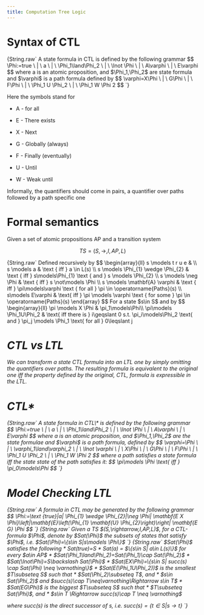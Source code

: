 ```yaml
---
title: Computation Tree Logic
---
```


# Syntax of CTL

<Definition name="State formula">
{String.raw`
A state formula in CTL is defined by the following grammar
$$
\Phi:=true \ | \ a \ | \ \Phi_1\land\Phi_2 \ | \ \lnot \Phi \ | \  A\varphi \ | \ E\varphi 
$$
where a is an atomic proposition, and $\Phi_1,\Phi_2$ are state formula and $\varphi$ is a path formula defined by
$$
\varphi=X\Phi \ | \ G\Phi \ | \ F\Phi \ | \ \Phi_1 U \Phi_2 \ | \ \Phi_1 W \Phi 2
$$
`}
</Definition>

Here the symbols stand for

-   A - for all

-   E - There exists

-   X - Next

-   G - Globally (always)

-   F - Finally (eventually)

-   U - Until

-   W - Weak until

Informally, the quantifiers should come in pairs, a quantifier over
paths followed by a path specific one

# Formal semantics

Given a set of atomic propositions AP and a transition system

$$
TS=(S,\rightarrow,I,AP,L)
$$

<Definition name="Satisfaction Relation">
{String.raw`
Defined recursively by
$$
\begin{array}{ll}
s \models t r u e & \\
s \models a & \text { iff } a \in L(s) \\
s \models \Phi_{1} \wedge \Phi_{2} & \text { iff } s\models\Phi_{1} \text { and } s \models \Phi_{2} \\
s \models \neg \Phi & \text { iff } s \not\models \Phi \\
s \models \mathbf{A} \varphi & \text { iff } \pi\models\varphi \text { for all } \pi \in \operatorname{Paths}(s) \\
s\models E\varphi & \text{ iff } \pi \models \varphi  \text { for some } \pi \in \operatorname{Paths}(s)
\end{array}
$$
For a state $s\in S$ and by
$$
\begin{array}{ll}
\pi \models X \Phi & \pi_1\models\Phi\\
\pi\models \Phi_1U\Phi_2 & \text{ iff there is } i\geqslant 0 s.t. \pi_i\models\Phi_2 \text{ and } \pi_j \models \Phi_1 \text{ for all } 0\leqslant j <i
\end{array}
$$
Where the path $\pi$ is viewed as a sequence of states $\pi_0,\pi_1...\$
`}
</Definition>

# CTL vs LTL

We can transform a state CTL formula into an LTL one by simply omitting
the quantifiers over paths. The resulting formula is equivalent to the
original one iff the property defined by the original, CTL, formula is
expressible in the LTL.

# CTL\*

<Definition name="State formula in CTL*">
{String.raw`
A state formula in CTL\* is defined by the following grammar
$$
\Phi:=true \ | \ a \ | \ \Phi_1\land\Phi_2 \ | \ \lnot \Phi \ | \  A\varphi \ | \ E\varphi 
$$
where a is an atomic proposition, and $\Phi_1,\Phi_2$ are the state formulae and $\varphi$ is a path formula, defined by
$$
\varphi=\Phi  \ | \ \varphi_1\land\varphi_2 \ | \ \lnot \varphi \ | \ X\Phi \ | \ G\Phi \ | \ F\Phi \ | \ \Phi_1 U \Phi_2 \ | \ \Phi_1 W \Phi 2
$$
where a path satisfies a state formula iff the state state of the path satisfies it:
$$
\pi\models \Phi \text{ iff } \pi_0\models\Phi
$$
`}
</Definition>

# Model Checking LTL

<Lemma>
{String.raw`
A formula in CTL may be generated by the following grammar
$$
\Phi:=\text {true}|a| \Phi_{1} \wedge \Phi_{2}|\neg \Phi| \mathbf{E X \Phi}\left|\mathbf{E}\left(\Phi_{1} \mathbf{U} \Phi_{2}\right)\right| \mathbf{E G} \Phi
$$
`}
</Lemma>

<Definition name="Sat">
{String.raw`
Given a TS $(S,\rightarrow,I,AP,L)$, for a CTL-formula $\Phi$, denote by $Sat(\Phi)$ the subsets of states that satisfy $\Phi$, i.e. $Sat(\Phi)=\{s\in S|s\models \Phi\}$
`}
</Definition>

<Theorem>
{String.raw`
$Sat(\Phi)$ satisfies the following
* Sat(true)=S
* Sat(a) = $\{s\in S| a\in L(s)\}$ for every $a\in AP$
* $Sat(\Phi_1\land\Phi_2)=Sat(\Phi_1)\cap Sat(\Phi_2)$
* $Sat(\lnot\Phi)=S\backslash Sat(\Phi)$
* $Sat(EX\Phi)=\{s\in S| succ(s) \cap Sat(\Phi) \neq \varnothing\}$
* $Sat(E(\Phi_1U\Phi_2))$ is the smallest $T\subseteq S$ such that
    * $Sat(\Phi_2)\subseteq T$, and
    * $s\in Sat(\Phi_2)$ and $succ(s)\cap T\neq\varnothing\Rightarrow s\in T$
* $Sat(EG\Phi)$ is the biggest $T\subseteq S$ such that
  * $T\subseteq Sat(\Phi)$, and
  * $s\in T \Rightarrow succ(s)\cap T \neq \varnothing$
  
where succ(s) is the direct successor of s, i.e. $succ(s)=\{t\in S|s\rightarrow t\}$
`}
</Theorem>
